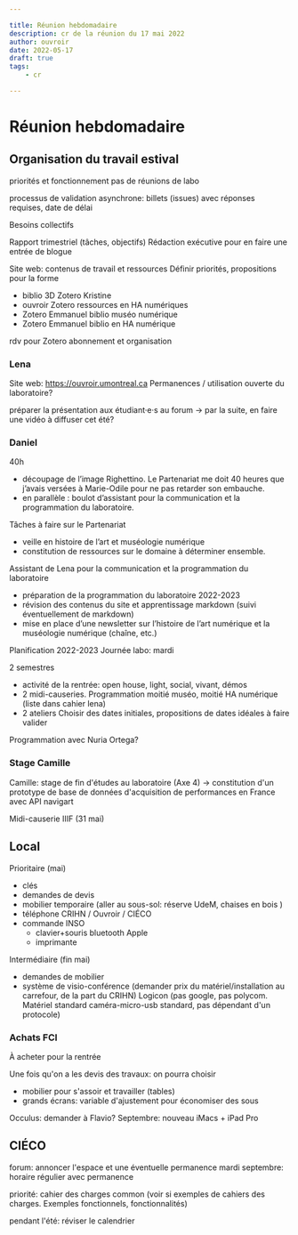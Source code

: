 ```yaml
---

title: Réunion hebdomadaire
description: cr de la réunion du 17 mai 2022
author: ouvroir
date: 2022-05-17
draft: true
tags:
    - cr

---
```


# Réunion hebdomadaire



## Organisation du travail estival

priorités et fonctionnement 
pas de réunions de labo

processus de validation asynchrone: billets (issues) avec réponses requises, date de délai

Besoins collectifs

Rapport trimestriel (tâches, objectifs)
Rédaction exécutive pour en faire une entrée de blogue

Site web: contenus de travail et ressources
Définir priorités, propositions pour la forme
- biblio 3D Zotero Kristine
- ouvroir Zotero ressources en HA numériques
- Zotero Emmanuel biblio muséo numérique
- Zotero Emmanuel biblio en HA numérique

rdv pour Zotero abonnement et organisation


### Lena

Site web: https://ouvroir.umontreal.ca
Permanences / utilisation ouverte du laboratoire?

préparer la présentation aux étudiant·e·s au forum 
→ par la suite, en faire une vidéo à diffuser cet été? 

### Daniel

40h 
- découpage de l’image Righettino. Le Partenariat me doit 40 heures que j’avais versées à Marie-Odile pour ne pas retarder son embauche.
- en parallèle : boulot d’assistant pour la communication et la programmation du laboratoire.

Tâches à faire sur le Partenariat
- veille en histoire de l’art et muséologie numérique 
- constitution de ressources sur le domaine à déterminer ensemble.

Assistant de Lena pour la communication et la programmation du laboratoire
- préparation de la programmation du laboratoire 2022-2023
- révision des contenus du site et apprentissage markdown (suivi éventuellement de markdown)
- mise en place d’une newsletter sur l’histoire de l’art numérique et la muséologie numérique (chaîne, etc.)

Planification 2022-2023
Journée labo: mardi

2 semestres
- activité de la rentrée: open house, light, social, vivant, démos
- 2 midi-causeries. Programmation moitié muséo, moitié HA numérique (liste dans cahier lena)
- 2 ateliers
Choisir des dates initiales, propositions de dates idéales à faire valider

Programmation avec Nuria Ortega?

### Stage Camille

Camille: stage de fin d'études au laboratoire (Axe 4) → constitution d'un prototype de base de données d'acquisition de performances en France avec API navigart 

Midi-causerie IIIF (31 mai)

## Local
Prioritaire (mai)
- clés
- demandes de devis
- mobilier temporaire (aller au sous-sol: réserve UdeM, chaises en bois )
- téléphone CRIHN / Ouvroir / CIÉCO
- commande INSO
    - clavier+souris bluetooth Apple
    - imprimante

Intermédiaire (fin mai)
- demandes de mobilier
- système de visio-conférence (demander prix du matériel/installation au carrefour, de la part du CRIHN) Logicon (pas google, pas polycom. Matériel standard caméra-micro-usb standard, pas dépendant d'un protocole)


### Achats FCI

À acheter pour la rentrée

Une fois qu'on a les devis des travaux: on pourra choisir
- mobilier pour s'assoir et travailler (tables)
- grands écrans: variable d'ajustement pour économiser des sous

Occulus: demander à Flavio?
Septembre: nouveau iMacs + iPad Pro


## CIÉCO

forum: annoncer l'espace et une éventuelle permanence mardi
septembre: horaire régulier avec permanence

priorité: cahier des charges common (voir si exemples de cahiers des charges. Exemples fonctionnels, fonctionnalités)

pendant l'été: réviser le calendrier